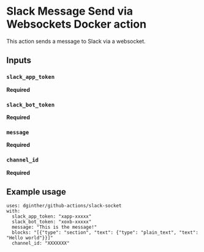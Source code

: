 # Slack Message Send via Websockets Docker action

This action sends a message to Slack via a websocket.

## Inputs

### `slack_app_token`
**Required**

### `slack_bot_token`
**Required**

### `message`
**Required**

### `channel_id`
**Required**

## Example usage
```
uses: dginther/github-actions/slack-socket
with:
  slack_app_token: "xapp-xxxxx"
  slack_bot_token: "xoxb-xxxxx"
  message: "This is the message!"
  blocks: "[{"type": "section", "text": {"type": "plain_text", "text": "Hello world"}}]"
  channel_id: "XXXXXXX"
```

